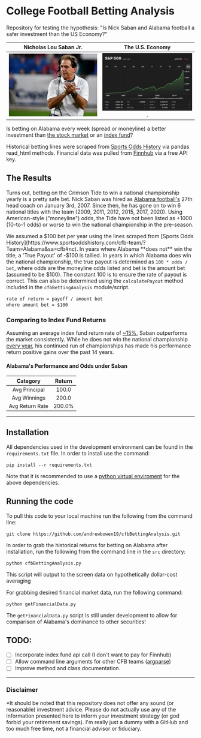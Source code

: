 # College Football Betting Analysis
Repository for testing the hypothesis: "Is Nick Saban and Alabama football a safer investment than the US Economy?"

Nicholas Lou Saban Jr. | The U.S. Economy
:------------:|:------------------:
![](/img/the_croatian_atm.png?raw=true) |  ![](/img/index_funds_graph.png?raw=true).

Is betting on Alabama every week (spread or moneyline) a better investment than [the stock market](https://www.spglobal.com/marketintelligence/en/news-insights/latest-news-headlines/s-p-500-returns-to-halve-in-coming-decade-8211-goldman-sachs-59439981) or an [index fund](https://www.businessinsider.com/personal-finance/average-stock-market-return)?

Historical betting lines were scraped from [Sports Odds History](https://www.sportsoddshistory.com/cfb-team/?Team=Alabama&sa=cfb#nc) via pandas read_html methods. Financial data was pulled from [Finnhub](https://finnhub.io) via a free API key. 

## The Results

Turns out, betting on the Crimson Tide to win a national championship yearly is a pretty safe bet. Nick Saban was hired as [Alabama football's](https://en.wikipedia.org/wiki/Alabama_Crimson_Tide_football) 27th head coach on January 3rd, 2007. Since then, he has gone on to win 6 national titles with the team (2009, 2011, 2012, 2015, 2017, 2020). Using American-style ("moneyline") odds, the Tide have not been listed as +1000 (10-to-1 odds) or worse to win the national championship in the pre-season.

We assumed a $100 bet per year using the lines scraped from [Sports Odds History](https://www.sportsoddshistory.com/cfb-team/?Team=Alabama&sa=cfb#nc). In years where Alabama **does not** win the title, a 'True Payout' of -$100 is tallied. In years in which Alabama does win the national championship, the true payout is determined as `100 * odds / bet`, where odds are the moneyline odds listed and bet is the amount bet (assumed to be $100). The constant 100 is to ensure the rate of payout is correct. This can also be determined using the `calculatePayout` method included in the `cfbBettingAnalysis` module/script.

    rate of return = payoff / amount bet
    where amount bet = $100
    
    
### Comparing to Index Fund Returns
Assuming an average index fund return rate of [~15%](https://www.investopedia.com/ask/answers/042415/what-average-annual-return-sp-500.asp), Saban outperforms the market consistently. While he does not win the national championship [every year](https://www.sports-reference.com/cfb/schools/louisiana-state/2019.html), his continued run of championships has made his performance return positive gains over the past 14 years. 

#### Alabama's Performance and Odds under Saban

**Category** | **Return**
:--------------------:|:-:
Avg Principal  | 100.0
Avg Winnings | 200.0
Avg Return Rate | 200.0%

---
## Installation
All dependencies used in the development environment can be found in the `requirements.txt` file. In order to install use the command:

    pip install --r requirements.txt
    
Note that it is recommended to use a [python virtual enviroment](https://docs.python.org/3/library/venv.html) for the above dependencies.

## Running the code

To pull this code to your local machine run the following from the command line:

    git clone https://github.com/andrewbowen19/cfbBettingAnalysis.git

In order to grab the historical returns for betting on Alabama after installation, run the following from the command line in the `src` directory:

    python cfbBettingAnalysis.py
    
This script will output to the screen data on hypothetically dollar-cost averaging 

For grabbing desired financial market data, run the following command:

    python getFinancialData.py
    
The `getFinancialData.py` script is still under development to allow for comparison of Alabama's dominance to other securities!

## TODO:

- [ ] Incorporate index fund api call (I don't want to pay for Finnhub)
- [ ] Allow command line arguments for other CFB teams ([argparse](https://docs.python.org/3/library/argparse.html))
- [ ] Improve method and class documentation.

---
### Disclaimer
*It should be noted that this repository does not offer any sound (or reasonable) investment advice. Please do not actually use any of the information presented here to inform your investment strategy (or god forbid your retirement savings). I'm really just a dummy with a GitHub and too much free time, not a financial advisor or fiduciary.



